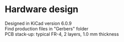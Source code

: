 # Hardware design

Designed in KiCad version 6.0.9  
Find production files in "Gerbers" folder  
PCB stack-up: typical FR-4, 2 layers, 1.0 mm thickness  
